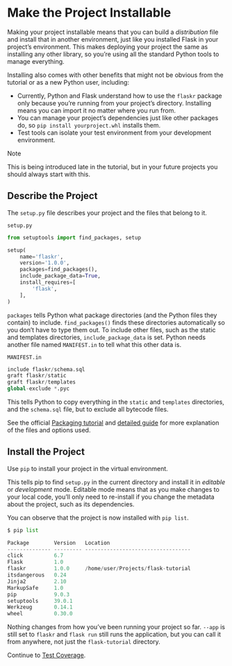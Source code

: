 

# Make the Project Installable


Making your project installable means that you can build a
*distribution* file and install that in another environment, just like
you installed Flask in your project’s environment. This makes deploying
your project the same as installing any other library, so you’re using
all the standard Python tools to manage everything.


Installing also comes with other benefits that might not be obvious from
the tutorial or as a new Python user, including:


* Currently, Python and Flask understand how to use the `flaskr`
package only because you’re running from your project’s directory.
Installing means you can import it no matter where you run from.
* You can manage your project’s dependencies just like other packages
do, so `pip install yourproject.whl` installs them.
* Test tools can isolate your test environment from your development
environment.



Note


This is being introduced late in the tutorial, but in your future
projects you should always start with this.




## Describe the Project


The `setup.py` file describes your project and the files that belong
to it.



`setup.py`



```python
from setuptools import find_packages, setup

setup(
    name='flaskr',
    version='1.0.0',
    packages=find_packages(),
    include_package_data=True,
    install_requires=[
        'flask',
    ],
)

```



`packages` tells Python what package directories (and the Python files
they contain) to include. `find_packages()` finds these directories
automatically so you don’t have to type them out. To include other
files, such as the static and templates directories,
`include_package_data` is set. Python needs another file named
`MANIFEST.in` to tell what this other data is.



`MANIFEST.in`



```python
include flaskr/schema.sql
graft flaskr/static
graft flaskr/templates
global-exclude *.pyc

```



This tells Python to copy everything in the `static` and `templates`
directories, and the `schema.sql` file, but to exclude all bytecode
files.


See the official [Packaging tutorial](https://packaging.python.org/tutorials/packaging-projects/) and
[detailed guide](https://packaging.python.org/guides/distributing-packages-using-setuptools/) for more explanation of the files
and options used.




## Install the Project


Use `pip` to install your project in the virtual environment.


This tells pip to find `setup.py` in the current directory and install
it in *editable* or *development* mode. Editable mode means that as you
make changes to your local code, you’ll only need to re-install if you
change the metadata about the project, such as its dependencies.


You can observe that the project is now installed with `pip list`.



```python
$ pip list

Package        Version   Location
-------------- --------- ----------------------------------
click          6.7
Flask          1.0
flaskr         1.0.0     /home/user/Projects/flask-tutorial
itsdangerous   0.24
Jinja2         2.10
MarkupSafe     1.0
pip            9.0.3
setuptools     39.0.1
Werkzeug       0.14.1
wheel          0.30.0

```


Nothing changes from how you’ve been running your project so far.
`--app` is still set to `flaskr` and `flask run` still runs
the application, but you can call it from anywhere, not just the
`flask-tutorial` directory.


Continue to [Test Coverage](https://flask.palletsprojects.com/../tests/).









